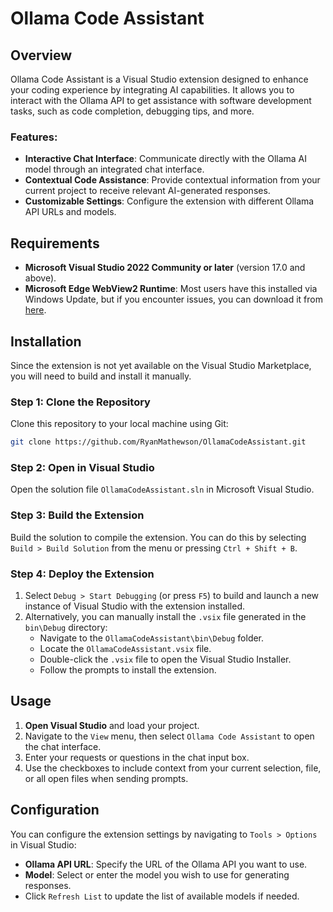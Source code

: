 # Ollama Code Assistant

## Overview
Ollama Code Assistant is a Visual Studio extension designed to enhance your coding experience by integrating AI capabilities. It allows you to interact with the Ollama API to get assistance with software development tasks, such as code completion, debugging tips, and more.

### Features:
- **Interactive Chat Interface**: Communicate directly with the Ollama AI model through an integrated chat interface.
- **Contextual Code Assistance**: Provide contextual information from your current project to receive relevant AI-generated responses.
- **Customizable Settings**: Configure the extension with different Ollama API URLs and models.

## Requirements
- **Microsoft Visual Studio 2022 Community or later** (version 17.0 and above).
- **Microsoft Edge WebView2 Runtime**: Most users have this installed via Windows Update, but if you encounter issues, you can download it from [here](https://developer.microsoft.com/en-us/microsoft-edge/webview2/).

## Installation
Since the extension is not yet available on the Visual Studio Marketplace, you will need to build and install it manually.

### Step 1: Clone the Repository
Clone this repository to your local machine using Git:

```bash
git clone https://github.com/RyanMathewson/OllamaCodeAssistant.git
```

### Step 2: Open in Visual Studio
Open the solution file `OllamaCodeAssistant.sln` in Microsoft Visual Studio.

### Step 3: Build the Extension
Build the solution to compile the extension. You can do this by selecting `Build > Build Solution` from the menu or pressing `Ctrl + Shift + B`.

### Step 4: Deploy the Extension
1. Select `Debug > Start Debugging` (or press `F5`) to build and launch a new instance of Visual Studio with the extension installed.
2. Alternatively, you can manually install the `.vsix` file generated in the `bin\Debug` directory:
   - Navigate to the `OllamaCodeAssistant\bin\Debug` folder.
   - Locate the `OllamaCodeAssistant.vsix` file.
   - Double-click the `.vsix` file to open the Visual Studio Installer.
   - Follow the prompts to install the extension.

## Usage
1. **Open Visual Studio** and load your project.
2. Navigate to the `View` menu, then select `Ollama Code Assistant` to open the chat interface.
3. Enter your requests or questions in the chat input box.
4. Use the checkboxes to include context from your current selection, file, or all open files when sending prompts.

## Configuration
You can configure the extension settings by navigating to `Tools > Options` in Visual Studio:
- **Ollama API URL**: Specify the URL of the Ollama API you want to use.
- **Model**: Select or enter the model you wish to use for generating responses.
- Click `Refresh List` to update the list of available models if needed.